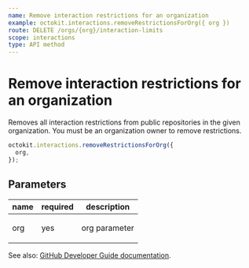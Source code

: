 ```yaml
---
name: Remove interaction restrictions for an organization
example: octokit.interactions.removeRestrictionsForOrg({ org })
route: DELETE /orgs/{org}/interaction-limits
scope: interactions
type: API method
---
```


# Remove interaction restrictions for an organization

Removes all interaction restrictions from public repositories in the given organization. You must be an organization owner to remove restrictions.

```js
octokit.interactions.removeRestrictionsForOrg({
  org,
});
```

## Parameters

<table>
  <thead>
    <tr>
      <th>name</th>
      <th>required</th>
      <th>description</th>
    </tr>
  </thead>
  <tbody>
    <tr><td>org</td><td>yes</td><td>

org parameter

</td></tr>
  </tbody>
</table>

See also: [GitHub Developer Guide documentation](https://developer.github.com/v3/interactions/orgs/#remove-interaction-restrictions-for-an-organization).
